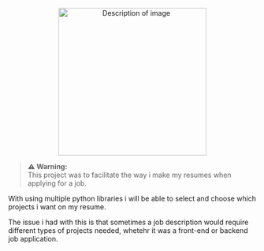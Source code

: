 <p align="center">
  <img src="https://external-content.duckduckgo.com/iu/?u=https%3A%2F%2Fcdn.dribbble.com%2Fusers%2F187497%2Fscreenshots%2F1655104%2Fpen_paper.gif&f=1&nofb=1&ipt=c6103d0dc19af13f6313487dda4979feab307c2faea667a69b580b2996f89029" alt="Description of image" width="300"/>
</p>

> **⚠️ Warning:**  
> This project was to facilitate the way i make my resumes when applying for a job.

With using multiple python libraries i will be able to select and choose which projects i want on my resume. 

The issue i had with this is that sometimes a job description would require different types of projects needed, whetehr it was a front-end or backend job application. 